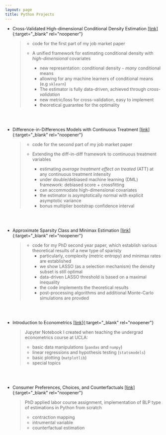 ```yaml
---
layout: page
title: Python Projects
---
```



- Cross-Validated High-dimensional Conditional Density Estimation [[link]](/notes/amcv.html){:target="_blank" rel="noopener"}

   > - code for the first part of my job market paper
   > 
   > - A unified framework for estimating conditional density with *high-dimensional* covariates
   >   - new representation: conditional density `~` *many* conditional means
   >   - allowing for any machine learners of conditional means (e.g `sklearn`)
   >   - The estimator is fully data-driven, achieved through *cross-validation* 
   >   - new metric/loss for cross-validation, easy to implement
   >   - theoretical guarantee for the optimality


<br><br>
- Difference-in-Differences Models with Continuous Treatment [[link]](/notes/Continuous_DiD.html){:target="_blank" rel="noopener"}

   > - code for the second part of my job market paper
   > 
   > - Extending the diff-in-diff framework to continuous treatment variables
   >   - estimating *average treatment effect on treated* (ATT) at any continuous treatment intensity
   >   - under double/debiased machine learning (DML) framework: debiased score + crossfitting
   >   - can accommodate high-dimensional covariates
   >   - the estimator is asymptotically normal with explicit asymptotic variance 
   >   - bonus multiplier bootstrap confidence interval



<br><br>
- Approximate Sparsity Class and Minimax Estimation [[link]](/notes/minimax_series.html){:target="_blank" rel="noopener"}

   > - code for my PhD second year paper, which establish various theoretical results of a new type of sparisty
   >   - particularly, complexity (metric entropy) and minimax rates are established
   >   - we show LASSO (as a selection mechanism) the density subset is still optimal
   >   - data-driven LASSO threshold is based on a maximal inequality
   >   - the code implements the theoretical results
   >   - post-processing algorithms and additional Monte-Carlo simulations are provded



<br><br>
- Introduction to Econometrics [[link]](/notes/103_all_codes.html){:target="_blank" rel="noopener"}

   
   > Jupyter Notebook I created when teaching the undergrad econometrics course at UCLA:
   > 
   > - basic data manipulations (`pandas` and `numpy`)
   > - linear regressions and hypothesis testing (`statsmodels`)
   > - basic plotting (`matplotlib`)
   > - special topics
   
   
<br><br>
- Consumer Preferences, Choices, and Counterfactuals [[link]](/notes/Urban_Replication_Project.html){:target="_blank" rel="noopener"}
   
   > PhD applied labor course assignment, implementation of BLP type of estimations in Python from scratch
   >  - contraction mapping
   >  - intrumental variable
   >  - counterfactual estimation
